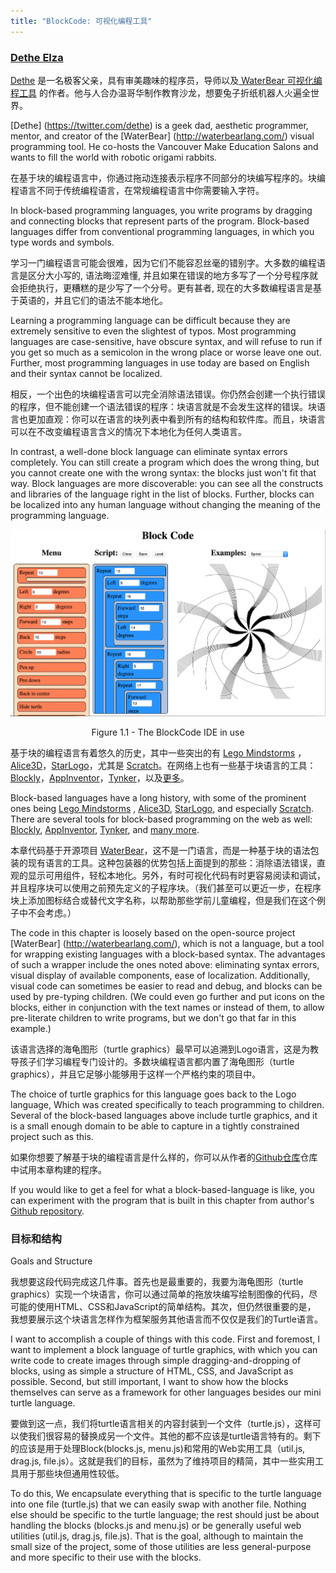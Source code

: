 ```yaml
---
title: "BlockCode: 可视化编程工具"
---
```



### [Dethe Elza](https://twitter.com/dethe)


[Dethe](https://twitter.com/dethe) 是一名极客父亲，具有审美趣味的程序员，导师以及[ WaterBear 可视化编程工具](http://waterbearlang.com/) 的作者。他与人合办温哥华制作教育沙龙，想要兔子折纸机器人火遍全世界。

[Dethe] (https://twitter.com/dethe) is a geek dad, aesthetic programmer, mentor, and creator of the [WaterBear] (http://waterbearlang.com/) visual programming tool. He co-hosts the Vancouver Make Education Salons and wants to fill the world with robotic origami rabbits.


在基于块的编程语言中，你通过拖动连接表示程序不同部分的块编写程序的。块编程语言不同于传统编程语言，在常规编程语言中你需要输入字符。

In block-based programming languages, you write programs by dragging and connecting blocks that represent parts of the program. Block-based languages differ from conventional programming languages, in which you type words and symbols.


学习一门编程语言可能会很难，因为它们不能容忍丝毫的错别字。大多数的编程语言是区分大小写的, 语法晦涩难懂, 并且如果在错误的地方多写了一个分号程序就会拒绝执行，更糟糕的是少写了一个分号。更有甚者, 现在的大多数编程语言是基于英语的，并且它们的语法不能本地化。

Learning a programming language can be difficult because they are extremely sensitive to even the slightest of typos. Most programming languages are case-sensitive, have obscure syntax, and will refuse to run if you get so much as a semicolon in the wrong place or worse leave one out. Further, most programming languages in use today are based on English and their syntax cannot be localized.


相反，一个出色的块编程语言可以完全消除语法错误。你仍然会创建一个执行错误的程序，但不能创建一个语法错误的程序：块语言就是不会发生这样的错误。块语言也更加直观：你可以在语言的块列表中看到所有的结构和软件库。而且，块语言可以在不改变编程语言含义的情况下本地化为任何人类语言。

In contrast, a well-done block language can eliminate syntax errors completely. You can still create a program which does the wrong thing, but you cannot create one with the wrong syntax: the blocks just won't fit that way. Block languages are more discoverable: you can see all the constructs and libraries of the language right in the list of blocks. Further, blocks can be localized into any human language without changing the meaning of the programming language.


![Figure 1.1 - The BlockCode IDE in use](./01_blockCode/figure_1-1.png)
<center>Figure 1.1 - The BlockCode IDE in use</center>


基于块的编程语言有着悠久的历史，其中一些突出的有 [Lego Mindstorms](http://www.lego.com/en-us/mindstorms/) ，[Alice3D](https://www.alice.org/)，[StarLogo](https://education.mit.edu/project/starlogo-tng/)，尤其是 [Scratch](http://scratch.mit.edu/)。在网络上也有一些基于块语言的工具：[Blockly](https://developers.google.com/blockly/)，[AppInventor](http://appinventor.mit.edu/)，[Tynker](https://www.tynker.com/)，以及[更多](https://zh.wikipedia.org/wiki/%E8%A6%96%E8%A6%BA%E5%8C%96%E7%A8%8B%E5%BC%8F%E8%A8%AD%E8%A8%88%E8%AA%9E%E8%A8%80)。

Block-based languages have a long history, with some of the prominent ones being [Lego Mindstorms](http://www.lego.com/en-us/mindstorms/) , [Alice3D](https://www.alice.org/), [StarLogo](https://education.mit.edu/project/starlogo-tng/), and especially [Scratch](http://scratch.mit.edu/). There are several tools for block-based programming on the web as well: [Blockly](https://developers.google.com/blockly/), [AppInventor](http://appinventor.mit.edu/), [Tynker](https://www.tynker.com/), and [many more](https://en.wikipedia.org/wiki/Visual_programming_language).


本章代码基于开源项目 [WaterBear](http://waterbearlang.com/)，这不是一门语言，而是一种基于块的语法包装的现有语言的工具。这种包装器的优势包括上面提到的那些：消除语法错误，直观的显示可用组件，轻松本地化。另外，有时可视化代码有时更容易阅读和调试， 并且程序块可以使用之前预先定义的子程序块。（我们甚至可以更近一步，在程序块上添加图标结合或替代文字名称，以帮助那些学前儿童编程，但是我们在这个例子中不会考虑。）

The code in this chapter is loosely based on the open-source project [WaterBear] (http://waterbearlang.com/), which is not a language, but a tool for wrapping existing languages with a block-based syntax. The advantages of such a wrapper include the ones noted above: eliminating syntax errors, visual display of available components, ease of localization. Additionally, visual code can sometimes be easier to read and debug, and blocks can be used by pre-typing children. (We could even go further and put icons on the blocks, either in conjunction with the text names or instead of them, to allow pre-literate children to write programs, but we don't go that far in this example.)


该语言选择的海龟图形（turtle graphics）最早可以追溯到Logo语言，这是为教导孩子们学习编程专门设计的。多数块编程语言都内置了海龟图形（turtle graphics），并且它足够小能够用于这样一个严格约束的项目中。

The choice of turtle graphics for this language goes back to the Logo language, Which was created specifically to teach programming to children. Several of the block-based languages above include turtle graphics, and it is a small enough domain to be able to capture in a tightly constrained project such as this.

如果你想要了解基于块的编程语言是什么样的，你可以从作者的[Github仓库](https://dethe.github.io/500lines/blockcode/)仓库中试用本章构建的程序。

If you would like to get a feel for what a block-based-language is like, you can experiment with the program that is built in this chapter from author's [Github repository](https://dethe.github.io/500lines/blockcode/).


### 目标和结构
Goals and Structure


我想要这段代码完成这几件事。首先也是最重要的，我要为海龟图形（turtle graphics）实现一个块语言，你可以通过简单的拖放块编写绘制图像的代码，尽可能的使用HTML、CSS和JavaScript的简单结构。其次，但仍然很重要的是， 我想要展示这个块语言怎样作为框架服务其他语言而不仅仅是我们的Turtle语言。

I want to accomplish a couple of things with this code. First and foremost, I want to implement a block language of turtle graphics, with which you can write code to create images through simple dragging-and-dropping of blocks, using as simple a structure of HTML, CSS, and JavaScript as possible. Second, but still important, I want to show how the blocks themselves can serve as a framework for other languages besides our mini turtle language.


要做到这一点，我们将turtle语言相关的内容封装到一个文件（turtle.js），这样可以使我们很容易的替换成另一个文件。其他的都不应该是turtle语言特有的。剩下的应该是用于处理Block(blocks.js, menu.js)和常用的Web实用工具（util.js, drag.js, file.js）。这就是我们的目标，虽然为了维持项目的精简，其中一些实用工具用于那些块但通用性较低。

To do this, We encapsulate everything that is specific to the turtle language into one file (turtle.js) that we can easily swap with another file. Nothing else should be specific to the turtle language; the rest should just be about handling the blocks (blocks.js and menu.js) or be generally useful web utilities (util.js, drag.js, file.js). That is the goal, although to maintain the small size of the project, some of those utilities are less general-purpose and more specific to their use with the blocks.